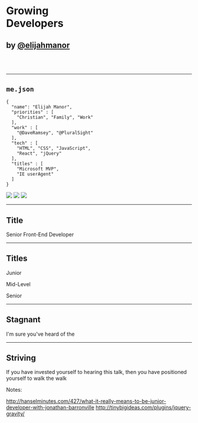 # Growing<br/>Developers
<!-- .slide: data-title="" data-state="Introduction--title" data-background="./img/orange-tree.jpg" -->

## <!-- .element: style="text-transform: lowercase;" --> by [@elijahmanor](http://twitter.com/elijahmanor)

<h3 data-store="introduction-social" contenteditable></h3>

<!--<div style="font-size: .4em; opacity: 0.5; font-style: italic;">Picture: [Stray Cat](https://flic.kr/p/dQZvyD) / [Jim Bauer](https://www.flickr.com/photos/lens-cap/) / Creative Commons</div>-->

------

## `me.json`
<!-- .slide: data-title="" data-state="Introduction" data-background="./img/orange-tree.jpg" -->

<div class="Split">
  <div class="Split-column">
    <pre class="language-javascript clean"><code>{
  "name": "Elijah Manor",
  "priorities" : [
    "Christian", "Family", "Work"
  ],
  "work" : [
    "@DaveRamsey", "@PluralSight"
  ],
  "tech" : [
    "HTML", "CSS", "JavaScript",
    "React", "jQuery"
  ],
  "titles" : [
    "Microsoft MVP",
    "IE userAgent"
  ]
}</code></pre>
  </div>
  <div class="Split-column">
    <img src="./img/myfamily.jpg" />
    <img src="./svg/ramsey-solutions.svg" />
    <img src="./svg/everydollar.svg" />
  </div>
</div>  

------

## Title
<!-- .slide: data-title="" data-state="Introduction" data-background="./img/orange-tree.jpg" -->

Senior Front-End Developer

------

## Titles
<!-- .slide: data-title="" data-state="Introduction" data-background="./img/orange-tree.jpg" -->

Junior

Mid-Level

Senior

<script>
  $(document).ready(function() {  
    $("p").box2d({'y-velocity':5});
  });
</script>

------

## Stagnant
<!-- .slide: data-title="" data-state="Introduction" data-background="./img/plateau.jpg" -->

I'm sure you've heard of the

<!--
<a data-flickr-embed="true" href="https://www.flickr.com/photos/alanenglish/418367475/" title="Grand Canyon Plateau Point"><img src="https://farm1.staticflickr.com/152/418367475_00ee260e82_b.jpg" width="1024" height="768" alt="Grand Canyon Plateau Point"></a><script async src="//embedr.flickr.com/assets/client-code.js" charset="utf-8"></script>

<a data-flickr-embed="true" href="https://www.flickr.com/photos/alanenglish/3918091669/" title="Vermilion cliffs from Kaibab Plateau overlook - monsoon season"><img src="https://farm3.staticflickr.com/2645/3918091669_2a0f29b0a1_b.jpg" width="1024" height="685" alt="Vermilion cliffs from Kaibab Plateau overlook - monsoon season"></a><script async src="//embedr.flickr.com/assets/client-code.js" charset="utf-8"></script>
-->

------

## Striving
<!-- .slide: data-title="" data-state="Introduction" data-background="./img/stars.jpg" -->

If you have invested yourself to hearing this talk,
then you have positioned yourself to walk the walk

Notes:

http://hanselminutes.com/427/what-it-really-means-to-be-junior-developer-with-jonathan-barronville
http://tinybigideas.com/plugins/jquery-gravity/
